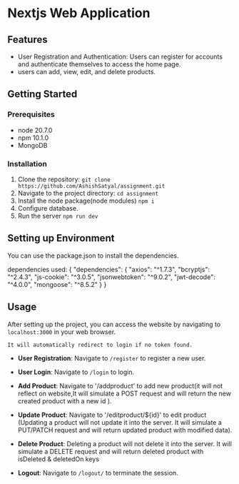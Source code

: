 # Nextjs Web Application

## Features

- User Registration and Authentication: Users can register for accounts and authenticate themselves to access the home page.
- users can add, view, edit, and delete products.

## Getting Started

### Prerequisites

- node 20.7.0
- npm 10.1.0
- MongoDB

### Installation

1. Clone the repository: `git clone https://github.com/AshishSatyal/assignment.git`
2. Navigate to the project directory: `cd assignment`
3. Install the node package(node modules) `npm i`
4. Configure database.
5. Run the server `npm run dev`

## Setting up Environment

You can use the package.json to install the dependencies.

dependencies used:
{
"dependencies": {
"axios": "^1.7.3",
"bcryptjs": "^2.4.3",
"js-cookie": "^3.0.5",
"jsonwebtoken": "^9.0.2",
"jwt-decode": "^4.0.0",
"mongoose": "^8.5.2"
}
}

## Usage

After setting up the project, you can access the website by navigating to `localhost:3000` in your web browser.

    It will automatically redirect to login if no token found.

- **User Registration**: Navigate to `/register` to register a new user.
- **User Login**: Navigate to `/login` to login.

- **Add Product**: Navigate to '/addproduct' to add new product(it will not reflect on website,It will simulate a POST request and will return the new created product with a new id ).

- **Update Product**: Navigate to '/editproduct/${id}' to edit product (Updating a product will not update it into the server.
  It will simulate a PUT/PATCH request and will return updated product with modified data).

- **Delete Product**: Deleting a product will not delete it into the server.
  It will simulate a DELETE request and will return deleted product with isDeleted & deletedOn keys

- **Logout**: Navigate to `/logout/` to terminate the session.
